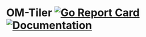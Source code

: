 # OM-Tiler [![Go Report Card](https://goreportcard.com/badge/github.com/starkandwayne/om-tiler)](https://goreportcard.com/report/github.com/starkandwayne/om-tiler) [![Documentation](https://godoc.org/github.com/starkandwayne/om-tiler?status.svg)](https://godoc.org/github.com/starkandwayne/om-tiler)
